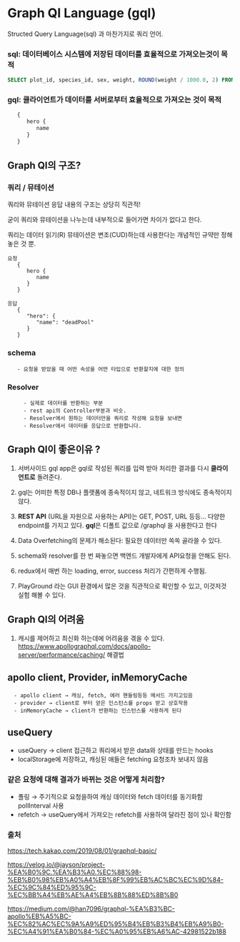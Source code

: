 # Graph Ql Language (gql)

Structed Query Language(sql) 과 마찬가지로 쿼리 언어.

### sql: **데이터베이스 시스템에 저장된 데이터**를 효율적으로 가져오는것이 목적

```sql
SELECT plot_id, species_id, sex, weight, ROUND(weight / 1000.0, 2) FROM surveys;
```

### gql: **클라이언트가 데이터를 서버로**부터 효율적으로 가져오는 것이 목적

```javascript
   {
      hero {
         name
      }
   }
```

## Graph Ql의 구조?

### 쿼리 / 뮤테이션

쿼리와 뮤테이션 응답 내용의 구조는 상당히 직관적!

굳이 쿼리와 뮤테이션을 나누는데 내부적으로 들어가면 차이가 없다고 한다.

쿼리는 데이터 읽기(R)
뮤테이션은 변조(CUD)하는데 사용한다는 개념적인 규약만 정해놓은 것 뿐.

```
요청
   {
      hero {
         name
      }
   }
```

```
응답
   {
      "hero": {
         "name": "deadPool"
      }
   }
```

### schema

       - 요청을 받았을 때 어떤 속성을 어떤 타입으로 반환할지에 대한 정의

### Resolver

         - 실제로 데이터를 반환하는 부분
         - rest api의 Controller부분과 비슷.
         - Resolver에서 원하는 데이터만을 쿼리로 작성해 요청을 보내면
         - Resolver에서 데이터를 응답으로 반환합니다.

## Graph Ql이 좋은이유 ?

1. 서버사이드 gql app은 gql로 작성된 쿼리를 입력 받아 처리한 결과를 다시 **클라이언트로** 돌려준다.

2. gql는 어떠한 특정 DB나 플랫폼에 종속적이지 않고, 네트워크 방식에도 종속적이지 않다.

3. **REST API** (URL을 자원으로 사용하는 API)는 GET, POST, URL 등등... 다양한 endpoint를 가지고 있다. **gql**은 디폴트 값으로 /graphql 을 사용한다고 한다

4. Data Overfetching의 문제가 해소된다: 필요한 데이터만 쏙쏙 골라쓸 수 있다.

5. schema와 resolver를 한 번 짜놓으면 백엔드 개발자에게 API요청을 안해도 된다.
6. redux에서 매번 하는 loading, error, success 처리가 간편하게 수행됨.
7. PlayGround 라는 GUI 환경에서 많은 것을 직관적으로 확인할 수 있고, 이것저것 실험 해볼 수 있다.

## Graph Ql의 어려움

1. 캐시를 제어하고 최신화 하는데에 어려움을 겪을 수 있다. https://www.apollographql.com/docs/apollo-server/performance/caching/
   해결법

## apollo client, Provider, inMemoryCache

      - apollo client → 캐싱, fetch, 에러 핸들링등등 메서드 가지고있음
      - provider → client로 부터 얻은 인스턴스를 props 받고 상호작용
      - inMemoryCache → client가 반환하는 인스턴스를 사용하게 된다

## useQuery

- useQuery → client 접근하고 쿼리에서 받은 data와 상태를 만드는 hooks
- localStorage에 저장하고, 캐싱된 애들은 fetching 요청조차 보내지 않음

### 같은 요청에 대해 결과가 바뀌는 것은 어떻게 처리함?

- 폴링 → 주기적으로 요청을하여 캐싱 데이터와 fetch 데이터를 동기화함 pollInterval 사용
- refetch → useQuery에서 가져오는 refetch를 사용하여 달라진 점이 있나 확인함

### 출처

https://tech.kakao.com/2019/08/01/graphql-basic/

https://velog.io/@jayson/project-%EA%B0%9C.%EA%B3%A0.%EC%88%98-%EB%B0%98%EB%A0%A4%EB%8F%99%EB%AC%BC%EC%9D%84-%EC%9C%84%ED%95%9C-%EC%BB%A4%EB%AE%A4%EB%8B%88%ED%8B%B0

https://medium.com/@han7096/graphql-%EA%B3%BC-apollo%EB%A5%BC-%EC%82%AC%EC%9A%A9%ED%95%B4%EB%B3%B4%EB%A9%B0-%EC%A4%91%EA%B0%84-%EC%A0%95%EB%A6%AC-42981522b188
